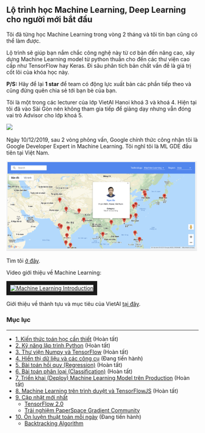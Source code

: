 ## Lộ trình học Machine Learning, Deep Learning cho người mới bắt đầu

Tôi đã từng học Machine Learning trong vòng 2 tháng và tôi tin bạn cũng có thể làm được. 

Lộ trình sẽ giúp bạn nắm chắc công nghệ này từ cơ bản đến nâng cao, xây dựng Machine Learning model từ python thuần cho đến các thư viện cao cấp như TensorFlow hay Keras. Đi sâu phân tích bản chất vấn đề là giá trị cốt lõi của khóa học này.

**P/S:** Hãy để lại **1 star** để team có động lực xuất bản các phần tiếp theo và cũng đừng quên chia sẻ tới bạn bè của bạn.

Tôi là một trong các lecturer của lớp VietAI Hanoi khoá 3 và khoá 4. Hiện tại tôi đã vào Sài Gòn nên không tham gia tiếp để giảng dạy nhưng vẫn đóng vai trò Advisor cho lớp khoá 5.

<img src="https://lh3.googleusercontent.com/-3AYBa7iTNTalWmPksUZ0ch5lvHtzDuHMWB6AwlGgiapYpoaQMWZAmQ3UBlMLPMHqQ2gL2AkGjC9IdSApJ1ebLXn0f4OhNx-kiybcmzgHcaLWTZLRA5RXE3SrjRFMwkt1j4UQ4K10JTBgpRgXEUYD4KQ3ySm2EowwNpXL8AV-iHEBQV1thJxIAxTr3Ft4vNlEkgWX5BdJUcqhMkfXHGowTNiUTTrn20B7WhjU8c5SZUvSTSqmv5C2Zy0oRBLoGRqE0kU_zILZq2yXePBQkPL-pLq0tY7nu7gwazELifDDJ1ipOMGrvsxWEt5gFIGMOJG257vMo2fqGezmCIvS7flH4eCKGTmhfUodJ7tdqz5U8cUl2n_z4sX_xvPdd_xt_THvkSJkZ6qOZUxM2xmF8pesmgIaaAKLWUsntvMiQyT-MLMdhb7DvMCa0z6oLxfL37af5HtkZ9XfIObK8PmNBk7TXyEUsYJN1md7RdORAIPPUuA3vsq-rXx4ELormM7S_fTBhZBNs1WZ235GuxqeEPfWNsAMeLTA20KebkdYm-YEwN0SVpJ6W9OG9_8Fc_n5v-x7bxWahikXtJYcdTxcAWDACvGxzU-qVLkL3Qeu3gn7pA0nQpmKfHUGeoy_vCGNCo2ljYp9CRdykXodh95pOd11nqLHVbbarHb4TEWbZOS1bF4qYqjJeNYav2QVGnuxKYM933iGRIq44vzkYx7auTISD7GX81jR0xhwOTiuOZCVMEa0BtC=w1165-h881-no" width=500>



Ngày 10/12/2019, sau 2 vòng phỏng vấn, Google chính thức công nhận tôi là Google Developer Expert in Machine Learning. Tôi nghĩ tôi là ML GDE đầu tiên tại Việt Nam.

<img src="./images/gde.png" width=500>

Tìm tôi [ở đây](https://developers.google.com/community/experts/directory).

Video giới thiệu về Machine Learning:

<a href="http://www.youtube.com/watch?feature=player_embedded&v=j5HxIJoOJms
" target="_blank"><img src="https://lh3.googleusercontent.com/mBdr6CaarjBnZopmRA2WTue3eEIZ5fe0ZWHkFRD0wS_IAsIWD0_2zeefBaXeemIMPle2nljerexiC74YDzJpCjM6HVz22EB7xo9oU6cQugsBa3GwoB2F8kD-veyytVjS9al6VpcINcm7gvLwf0a6hW-Y2QPBDIv4sl059zDYZhfvVuDE4KQSUgan0Yq42eRkMAq7Y0TdUWtjATcHsRgH-W1HbIK7QawFySkvXylds0xbUTOnzizyHHaa4cNyTbpbMNP9elJTAEeqN92sSHqgJo49DAvT9Yzf8RTMQVU0NcNYeNQ2kys3Hn3_CWHQCIyoiDMG0j7DOx9fKHaGbDbQbPdNlZd4XlEQ-iHPD4U_kvgmXTZwAEIN4I5-RnIhZXcsQ8fhKoI4YtvkqfNhQAhif_SGJ6cXGKpulj7dgdhQoVVbdwIXw--Cseob24LGDwCK0p1mRFmgvoVsXcnXuF6AV3DZBDK1kB2fCm_wj3dv_euR5qfJDl1jc2kac53p8VEJFIJqZX3p9PGiBFRLpjMGy1TnblAIVy9FIvx_kfU3JiPs0Oy2yVXkEeC7OmZz3bMCx0hoicYKsIOmdW3g7RnyXFeXe_uDBdF_uEbHKnK3aPpTdez-vYXZ5SCb4kRVPH6-OdF7kT-3NscUBoOMS0O_ERp6U3_jiqPIkCrbO2XEqsOHVYRyGFolYVQf2jJtbeBGbmMAA-Jq9VmvAPdKIgDo191VEgDQFcZZEIcbejmhGl0V_g=w1920-h1080-no" 
alt="Machine Learning Introduction" width="480" height="270" border="10" /></a>

Giới thiệu về thành tựu và mục tiêu của VietAI [tại đây](https://docs.google.com/presentation/d/1A_oDWZyC6NhYPeHNrWJbESxSPUT7f0Gg-PLfXDtVKus/edit?usp=sharing). 



### Mục lục
----
- <a href="./math">1. Kiến thức toán học cần thiết</a> (Hoàn tất)
- <a href="./python-tutorials">2. Kỹ năng lập trình Python</a> (Hoàn tất)
- <a href="./numpy">3. Thư viện Numpy và TensorFlow</a> (Hoàn tất)
- <a href="./visualize">4. Hiển thị dữ liệu và các công cụ</a> (Đang tiến hành)
- <a href="./models/linear-regression/">5. Bài toán hồi quy (Regression)</a> (Hoàn tất)
- <a href="./models/logistic-regression">6. Bài toán phân loại (Classification)</a> (Hoàn tất)
- <a href="./deployment/distributed-tensorflow">7. Triển khai (Deploy) Machine Learning Model trên Production</a> (Hoàn tất)
- <a href="./deployment/tensorflow-browser">8. Machine Learning trên trình duyệt và TensorFlowJS</a> (Hoàn tất)
- <a href="./tf2.0">9. Cập nhật mới nhất</a>
    - [TensorFlow 2.0](https://github.com/bangoc123/learn-machine-learning-in-two-months/tree/master/tf2.0)
    - [Trải nghiệm PaperSpace Gradient Community](https://github.com/bangoc123/learn-machine-learning-in-two-months/tree/master/articles/GradientPaperSpace.MD)
- <a href="./algorithms">10. Ôn luyện thuật toán mỗi ngày</a> (Đang tiến hành)
    - [Backtracking Algorithm](./algorithms/graph/backtracking/backtracking.MD)